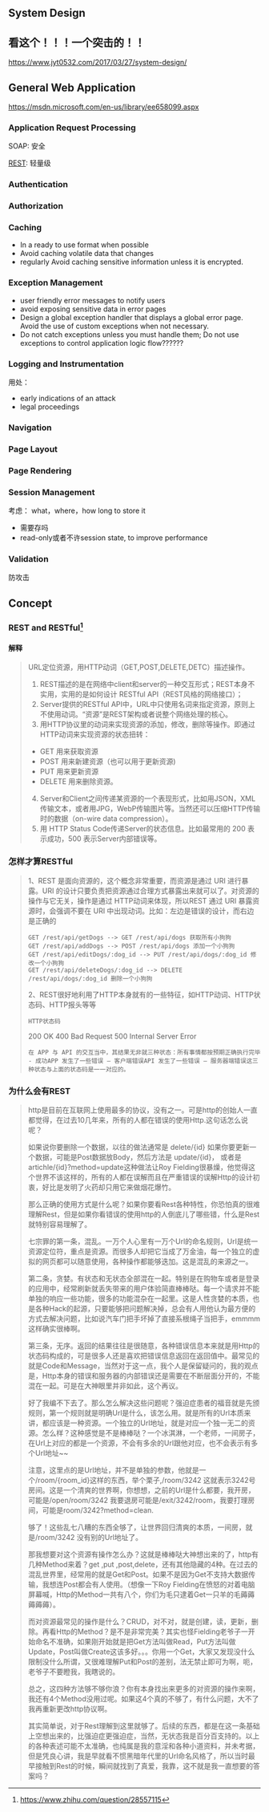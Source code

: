 ## System Design
## 看这个！！！一个突击的！！
https://www.jyt0532.com/2017/03/27/system-design/
## General Web Application
https://msdn.microsoft.com/en-us/library/ee658099.aspx
### Application Request Processing
SOAP: 安全 

[REST](#REST-and-RESTful): 轻量级
### Authentication

### Authorization
### Caching
- In a ready to use format when possible
- Avoid caching volatile data that changes 
- regularly Avoid caching sensitive information unless it is encrypted.

### Exception Management
- user friendly error messages to notify users
- avoid exposing sensitive data in error pages
- Design a global exception handler that displays a global error page. Avoid the use of custom exceptions when not necessary.
- Do not catch exceptions unless you must handle them; Do not use exceptions to control application logic flow??????

### Logging and Instrumentation
用处：
- early indications of an attack
- legal proceedings



### Navigation
### Page Layout
### Page Rendering

### Session Management
考虑： what，where，how long to store it
- 需要存吗
- read-only或者不许session state, to improve performance 

### Validation
防攻击

## Concept
### REST and RESTful[^n]
#### 解释
> URL定位资源，用HTTP动词（GET,POST,DELETE,DETC）描述操作。
> 1. REST描述的是在网络中client和server的一种交互形式；REST本身不实用，实用的是如何设计 RESTful API（REST风格的网络接口）；
> 2. Server提供的RESTful API中，URL中只使用名词来指定资源，原则上不使用动词。“资源”是REST架构或者说整个网络处理的核心。
> 3. 用HTTP协议里的动词来实现资源的添加，修改，删除等操作。即通过HTTP动词来实现资源的状态扭转：
> * GET    用来获取资源
> * POST  用来新建资源（也可以用于更新资源)
> * PUT    用来更新资源
> * DELETE  用来删除资源。
> 4. Server和Client之间传递某资源的一个表现形式，比如用JSON，XML传输文本，或者用JPG，WebP传输图片等。当然还可以压缩HTTP传输时的数据（on-wire data compression）。
> 5. 用 HTTP Status Code传递Server的状态信息。比如最常用的 200 表示成功，500 表示Server内部错误等。

### 怎样才算RESTful
> 1、REST 是面向资源的，这个概念非常重要，而资源是通过 URI 进行暴露。URI 的设计只要负责把资源通过合理方式暴露出来就可以了。对资源的操作与它无关，操作是通过 HTTP动词来体现，所以REST 通过 URI 暴露资源时，会强调不要在 URI 中出现动词。比如：左边是错误的设计，而右边是正确的
> ```
> GET /rest/api/getDogs --> GET /rest/api/dogs 获取所有小狗狗 
> GET /rest/api/addDogs --> POST /rest/api/dogs 添加一个小狗狗 
> GET /rest/api/editDogs/:dog_id --> PUT /rest/api/dogs/:dog_id 修改一个小狗狗 
> GET /rest/api/deleteDogs/:dog_id --> DELETE /rest/api/dogs/:dog_id 删除一个小狗狗
> ```
> 2、REST很好地利用了HTTP本身就有的一些特征，如HTTP动词、HTTP状态码、HTTP报头等等
> ```
> HTTP状态码
> ```
> 200 OK 
> 400 Bad Request 
> 500 Internal Server Error
> ```
> 在 APP 与 API 的交互当中，其结果无非就三种状态：所有事情都按预期正确执行完毕 - 成功APP 发生了一些错误 – 客户端错误API 发生了一些错误 – 服务器端错误这三种状态与上面的状态码是一一对应的。
### 为什么会有REST
> http是目前在互联网上使用最多的协议，没有之一。可是http的创始人一直都觉得，在过去10几年来，所有的人都在错误的使用Http.这句话怎么说呢？
>
> 如果说你要删除一个数据，以往的做法通常是 delete/{id} 如果你要更新一个数据，可能是Post数据放Body，然后方法是 update/{id}， 或者是artichle/{id}?method=update这种做法让Roy Fielding很暴燥，他觉得这个世界不该这样的，所有的人都在误解而且在严重错误的误解Http的设计初衷，好比是发明了火药却只用它来做烟花爆竹。
>
> 那么正确的使用方式是什么呢？如果你要看Rest各种特性，你恐怕真的很难理解Rest，但是如果你看错误的使用http的人倒底儿了哪些错，什么是Rest就特别容易理解了。
>
> 七宗罪的第一条，混乱。一万个人心里有一万个Url的命名规则，Url是统一资源定位符，重点是资源。而很多人却把它当成了万金油，每一个独立的虚拟的网页都可以随意使用，各种操作都能够迭加。这是混乱的来源之一。
>
> 第二条，贪婪。有状态和无状态全部混在一起。特别是在购物车或者是登录的应用中，经常刷新就丢失带来的用户体验简直棒棒哒。每一个请求并不能单独的响应一些功能，很多的功能混杂在一起里。这是人性贪婪的本质，也是各种Hack的起源，只要能够把问题解决掉，总会有人用他认为最方便的方式去解决问题，比如说汽车门把手坏掉了直接系根绳子当把手，emmmm这样确实很棒啊。
>
> 第三条，无序。返回的结果往往是很随意，各种错误信息本来就是用Http的状态码构成的，可是很多人还是喜欢把错误信息返回在返回值中。最常见的就是Code和Message，当然对于这一点，我个人是保留疑问的，我的观点是，Http本身的错误和服务器的内部错误还是需要在不断层面分开的，不能混在一起。可是在大神眼里并非如此，这个再议。
>
> 好了我编不下去了。那么怎么解决这些问题呢？强迫症患者的福音就是先颁规则，第一个规则就是明确Url是什么，该怎么用。就是所有的Url本质来讲，都应该是一种资源。一个独立的Url地址，就是对应一个独一无二的资源。怎么样？这种感觉是不是棒棒哒？一个冰淇淋，一个老师，一间房子，在Url上对应的都是一个资源，不会有多余的Url跟他对应，也不会表示有多个Url地址~~
>
>注意，这里点的是Url地址，并不是单独的参数，他就是一个/room/{room_id}这样的东西，举个栗子,/room/3242 这就表示3242号房间。这是一个清爽的世界啊，你想想，之前的Url是什么都要，我开房，可能是/open/room/3242 我要退房可能是/exit/3242/room，我要打理房间，可能是room/3242?method=clean.
>
> 够了！这些乱七八糟的东西全够了，让世界回归清爽的本质，一间房，就是/room/3242 没有别的Url地址了。
>
> 那我想要对这个资源有操作怎么办？这就是棒棒哒大神想出来的了，http有几种Method来着？get ,put ,post,delete，还有其他隐藏的4种。在过去的混乱世界里，经常用的就是Get和Post。如果不是因为Get不支持大数据传输，我想连Post都会有人使用。（想像一下Roy Fielding在愤怒的对着电脑屏幕喊，Http的Method一共有八个，你们为毛只逮着Get一只羊的毛薅薅薅薅薅）。
>
> 而对资源最常见的操作是什么？CRUD，对不对，就是创建，读，更新，删除。再看Http的Method？是不是非常完美？其实也怪Fielding老爷子一开始命名不准确，如果刚开始就是把Get方法叫做Read，Put方法叫做Update，Post叫做Create这该多好。。。你用一个Get，大家又发现没什么限制没什么所谓，又很难理解Put和Post的差别，法无禁止即可为啊，呃，老爷子不要瞪我，我瞎说的。
>
> 总之，这四种方法够不够你浪？你有本身找出来更多的对资源的操作来啊，我还有4个Method没用过呢。如果这4个真的不够了，有什么问题，大不了我再重新更改http协议啊。
>
> 其实简单说，对于Rest理解到这里就够了。后续的东西，都是在这一条基础上空想出来的，比强迫症更强迫症，当然，无状态我是百分百支持的。以上的各种表述可能不太准确，也纯属是我的意淫和各种小道资料，并未考据，但是凭良心讲，我是早就看不惯黑暗年代里的Url命名风格了，所以当时最早接触到Rest的时候，瞬间就找到了真爱，我靠，这不就是我一直想要的答案吗？
 

[^n]: https://www.zhihu.com/question/28557115


